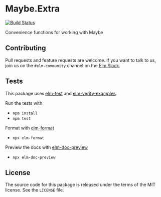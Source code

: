 # Maybe.Extra

[![Build Status](https://github.com/elm-community/maybe-extra/workflows/test.yml/badge.svg)](https://github.com/elm-community/maybe-extra/actions)

Convenience functions for working with Maybe

## Contributing

Pull requests and feature requests are welcome.
If you want to talk to us, join us on the
`#elm-community` channel on the [Elm Slack](https://elmlang.slack.com).

## Tests

This package uses [elm-test](https://github.com/elm-explorations/test) and [elm-verify-examples](https://github.com/stoeffel/elm-verify-examples).

Run the tests with
- `npm install`
- `npm test`

Format with [elm-format](https://github.com/avh4/elm-format)
- `npx elm-format`

Preview the docs with [elm-doc-preview](https://github.com/dmy/elm-doc-preview)
- `npx elm-doc-preview`

## License

The source code for this package is released under the terms of the MIT
license. See the `LICENSE` file.
